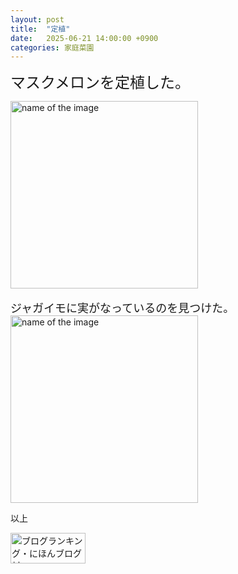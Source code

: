 ```yaml
---
layout: post
title:  "定植"
date:   2025-06-21 14:00:00 +0900
categories: 家庭菜園
---
```



<font size="5" face="ＭＳ ゴシック">マスクメロンを定植した。</font><br>


<img src="https://se8move.github.io/blog/img/IMG_6140.jpg" alt="name of the image" width="300" height="auto">
<br>
<br>
<font size="4" face="ＭＳ ゴシック">ジャガイモに実がなっているのを見つけた。</font><br>
<img src="https://se8move.github.io/blog/img/IMG_6139.jpg" alt="name of the image" width="300" height="auto">



以上  

<a href="https://blogmura.com/ranking/in?p_cid=11125410" target="_blank"><img src="https://b.blogmura.com/banner-blogmura-portfolio.svg" width="120" height="49" border="0" alt="ブログランキング・にほんブログ村へ" /></a>
